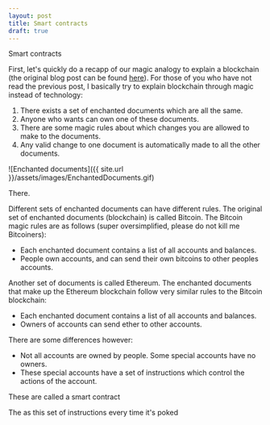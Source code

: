 ```yaml
---
layout: post
title: Smart contracts
draft: true
---
```


Smart contracts

<!--more-->

First, let's quickly do a recapp of our magic analogy to explain a blockchain (the original blog post can be found [here](http://allisabstract.com/2016/08/06/Blockchain.html)). For those of you who have not read the previous post, I basically try to explain blockchain through magic instead of technology:

1. There exists a set of enchanted documents which are all the same.
2. Anyone who wants can own one of these documents.
3. There are some magic rules about which changes you are allowed to make to the documents.
4. Any valid change to one document is automatically made to all the other documents.

![Enchanted documents]({{ site.url }}/assets/images/EnchantedDocuments.gif)

There.

Different sets of enchanted documents can have different rules. The original set of enchanted documents (blockchain) is called Bitcoin. The Bitcoin magic rules are as follows (super oversimplified, please do not kill me Bitcoiners):

- Each enchanted document contains a list of all accounts and balances.
- People own accounts, and can send their own bitcoins to other peoples accounts.

<!-- Bitcoin illustration goes here-->

<!--need to explain-->

Another set of documents is called Ethereum. The enchanted documents that make up the Ethereum blockchain follow very similar rules to the Bitcoin blockchain:

- Each enchanted document contains a list of all accounts and balances.
- Owners of accounts can send ether to other accounts.

There are some differences however:

- Not all accounts are owned by people. Some special accounts have no owners.
- These special accounts have a set of instructions which control the actions of the account.


These are called a smart contract

<!-- Write about that smart contracts are a combination of the actual smart contract code-->

The as this set of instructions every time it's poked


